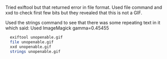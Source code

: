 Tried exiftool but that returned error in file format. Used file command and xxd to check first few bits but they revealed that this is not a GIF.

Used the strings command to see that there was some repeating text in it which said: 
Used ImageMagick
gamma=0.45455

```bash
  exiftool unopenable.gif
  file unopenable.gif
  xxd unopenable.gif
  strings unopenable.gif
```
